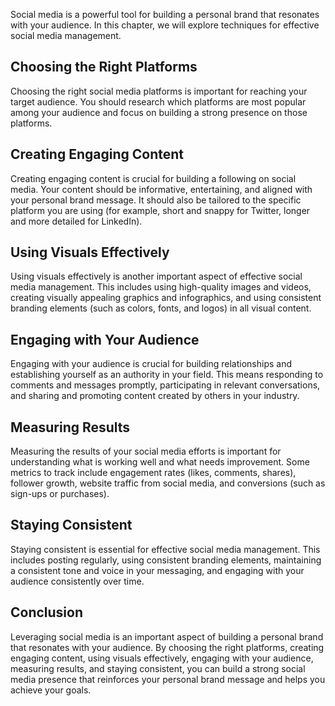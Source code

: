 
Social media is a powerful tool for building a personal brand that resonates with your audience. In this chapter, we will explore techniques for effective social media management.

Choosing the Right Platforms
----------------------------

Choosing the right social media platforms is important for reaching your target audience. You should research which platforms are most popular among your audience and focus on building a strong presence on those platforms.

Creating Engaging Content
-------------------------

Creating engaging content is crucial for building a following on social media. Your content should be informative, entertaining, and aligned with your personal brand message. It should also be tailored to the specific platform you are using (for example, short and snappy for Twitter, longer and more detailed for LinkedIn).

Using Visuals Effectively
-------------------------

Using visuals effectively is another important aspect of effective social media management. This includes using high-quality images and videos, creating visually appealing graphics and infographics, and using consistent branding elements (such as colors, fonts, and logos) in all visual content.

Engaging with Your Audience
---------------------------

Engaging with your audience is crucial for building relationships and establishing yourself as an authority in your field. This means responding to comments and messages promptly, participating in relevant conversations, and sharing and promoting content created by others in your industry.

Measuring Results
-----------------

Measuring the results of your social media efforts is important for understanding what is working well and what needs improvement. Some metrics to track include engagement rates (likes, comments, shares), follower growth, website traffic from social media, and conversions (such as sign-ups or purchases).

Staying Consistent
------------------

Staying consistent is essential for effective social media management. This includes posting regularly, using consistent branding elements, maintaining a consistent tone and voice in your messaging, and engaging with your audience consistently over time.

Conclusion
----------

Leveraging social media is an important aspect of building a personal brand that resonates with your audience. By choosing the right platforms, creating engaging content, using visuals effectively, engaging with your audience, measuring results, and staying consistent, you can build a strong social media presence that reinforces your personal brand message and helps you achieve your goals.
